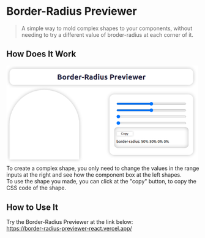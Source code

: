# Border-Radius Previewer

> A simple way to mold complex shapes to your components, without needing to try a different value of broder-radius at each corner of it.

## How Does It Work

<img src='screenshots/screenshot1.png' width='500px'><br>
To create a complex shape, you only need to change the values in the range inputs at the right and see how the component box at the left shapes.<br>
To use the shape you made, you can click at the "copy" button, to copy the CSS code of the shape.

## How to Use It

Try the Border-Radius Previewer at the link below: <br>
<a href='https://border-radius-previewer-react-55d1ydoj8-rebastos.vercel.app/'>https://border-radius-previewer-react.vercel.app/</a>
